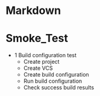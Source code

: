 # Markdown
# Smoke_Test

* 1 Build configuration test
    * Create project
    * Create VCS
    * Create build configuration
    * Run build configuration
    * Check success build results 